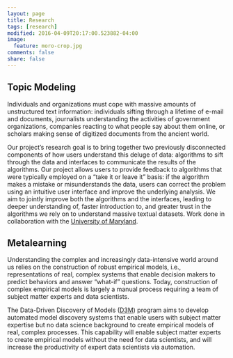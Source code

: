 ```yaml
---
layout: page
title: Research
tags: [research]
modified: 2016-04-09T20:17:00.523882-04:00
image:
  feature: moro-crop.jpg
comments: false
share: false
---
```


## Topic Modeling
Individuals and organizations must cope with massive amounts of unstructured text information: individuals sifting through a lifetime of e-mail and documents, journalists understanding the activities of government organizations, companies reacting to what people say about them online, or scholars making sense of digitized documents from the ancient world. 

Our project’s research goal is to bring together two previously disconnected components of how users understand this deluge of data: algorithms to sift through the data and interfaces to communicate the results of the algorithms. Our project allows users to provide feedback to algorithms that were typically employed on a “take it or leave it” basis: if the algorithm makes a mistake or misunderstands the data, users can correct the problem using an intuitive user interface and improve the underlying analysis. We aim to jointly improve both the algorithms and the interfaces, leading to deeper understanding of, faster introduction to, and greater trust in the algorithms we rely on to understand massive textual datasets.  Work done in collaboration with the [University of Maryland](http://users.umiacs.umd.edu/~jbg/projects/IIS-1409287.html).

## Metalearning
Understanding the complex and increasingly data-intensive world around us relies on the construction of robust empirical models, i.e., representations of real, complex systems that enable decision makers to predict behaviors and answer “what-if” questions. Today, construction of complex empirical models is largely a manual process requiring a team of subject matter experts and data scientists.

The Data-Driven Discovery of Models ([D3M](https://www.darpa.mil/program/data-driven-discovery-of-models)) program aims to develop automated model discovery systems that enable users with subject matter expertise but no data science background to create empirical models of real, complex processes. This capability will enable subject matter experts to create empirical models without the need for data scientists, and will increase the productivity of expert data scientists via automation.